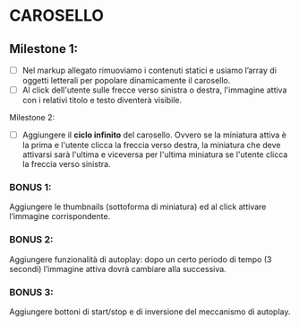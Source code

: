 # CAROSELLO

## Milestone 1:
- [ ] Nel markup allegato rimuoviamo i contenuti statici e usiamo l’array di oggetti letterali per popolare dinamicamente il carosello.
- [ ] Al click dell'utente sulle frecce verso sinistra o destra, l'immagine attiva con i relativi titolo e testo diventerà visibile.

Milestone 2:
- [ ] Aggiungere il **ciclo infinito** del carosello. Ovvero se la miniatura attiva è la prima e l'utente clicca la freccia verso destra, la miniatura che deve attivarsi sarà l'ultima e viceversa per l'ultima miniatura se l'utente clicca la freccia verso sinistra.

### BONUS 1:
Aggiungere le thumbnails (sottoforma di miniatura) ed al click attivare l’immagine corrispondente.
### BONUS 2:
Aggiungere funzionalità di autoplay: dopo un certo periodo di tempo (3 secondi) l’immagine attiva dovrà cambiare alla successiva.
### BONUS 3:
Aggiungere bottoni di start/stop e di inversione del meccanismo di autoplay.